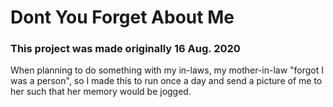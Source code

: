# Dont You Forget About Me

### This project was made originally 16 Aug. 2020 

When planning to do something with my in-laws, my mother-in-law "forgot I was a person", so I made this to run once a day and send a picture of me to her such that her memory would be jogged.

